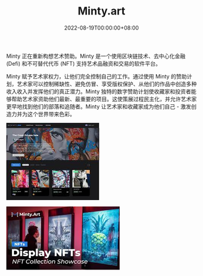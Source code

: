 ﻿---
title: "Minty.art"
description: "通过开创性的数字赞助为创作者和收藏家提供支持的平台"
date: 2022-08-19T00:00:00+08:00
lastmod: 2022-08-19T00:00:00+08:00
draft: false
authors: ["seven"]
featuredImage: "minty-art.png"
tags: ["Marketplaces","Minty.art"]
categories: ["nfts"]
nfts: ["Marketplaces"]
blockchain: "Polygon"
website: "https://app.minty.art/?utm_source=DappRadar&utm_medium=deeplink&utm_campaign=visit-website"
twitter: "https://twitter.com/minty_nft"
discord: "https://discord.com/invite/JjVFfJG6VG"
telegram: "https://t.me/mintyartofficial"
github: ""
youtube: "https://www.youtube.com/channel/UCBS5ZY7WbUBJXepQ8ReXyFw"
twitch: ""
facebook: ""
instagram: "https://www.instagram.com/accounts/login/?next=/minty_nft/"
reddit: ""
medium: ""
steam: ""
gitbook: ""
googleplay: ""
appstore: ""
status: "Live"
weight: 
lightgallery: true
toc: true
pinned: false
recommend: false
recommend1: false
---
Minty 正在重新构想艺术赞助。Minty 是一个使用区块链技术、去中心化金融 (Defi) 和不可替代代币 (NFT) 支持艺术品融资和交易的软件平台。 

Minty 赋予艺术家权力，让他们完全控制自己的工作。通过使用 Minty 的赞助计划，艺术家可以控制稀缺性、避免仿冒、享受版权保护、从他们的作品中创造多种收入收入并发挥他们的真正潜力。Minty 独特的数字赞助计划使收藏家和投资者能够帮助艺术家资助他们最新、最重要的项目。这使策展过程民主化，并允许艺术家更早地找到他们的部落和追随者。Minty 让艺术家和收藏家成为他们自己 - 激发创造力并为这个世界带来色彩。

![1](1660898932236.jpg)

![2](1660898967658.jpg)